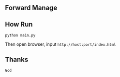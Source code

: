 ## Forward Manage

## How Run
    
    python main.py
    
Then open browser, input `http://host:port/index.html`
    
## Thanks
    
    God 